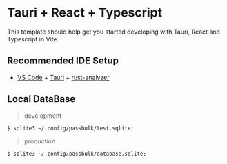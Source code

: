 # Tauri + React + Typescript

This template should help get you started developing with Tauri, React and Typescript in Vite.

## Recommended IDE Setup

- [VS Code](https://code.visualstudio.com/) + [Tauri](https://marketplace.visualstudio.com/items?itemName=tauri-apps.tauri-vscode) + [rust-analyzer](https://marketplace.visualstudio.com/items?itemName=rust-lang.rust-analyzer)


## Local DataBase
> development

```shell
$ sqlite3 ~/.config/passbulk/test.sqlite;

```

> production
```shell
$ sqlite3 ~/.config/passbulk/database.sqlite;
```